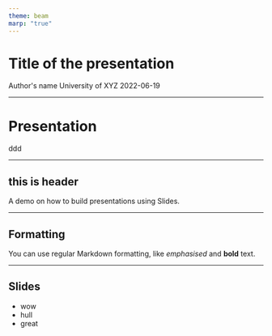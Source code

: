 ```yaml
---
theme: beam
marp: "true"
---
```


<!-- _class: title -->
# Title of the presentation
Author's name
University of XYZ
2022-06-19

---

# Presentation
ddd

---

## this is header

A demo on how to build presentations using Slides.

---

## Formatting

You can use regular Markdown formatting, like *emphasised* and **bold** text.

---

## Slides
- wow
- hull
- great